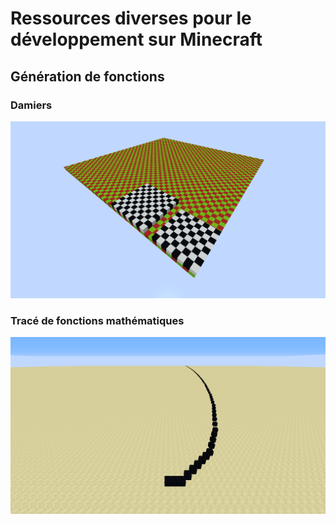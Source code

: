 # Ressources diverses pour le développement sur Minecraft

## Génération de fonctions

### Damiers

![Trois damiers générés](/images/damiers.png)

### Tracé de fonctions mathématiques

![Tracé de la fonction carré](/images/traceCarre.png)